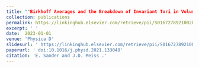 ```yaml
---
title: ""Birkhoff Averages and the Breakdown of Invariant Tori in Volume-Preserving Maps""
collection: publications
permalink: https://linkinghub.elsevier.com/retrieve/pii/S0167278921002050
excerpt: ' '
date:  2023-01-01
venue: 'Physica D'
slidesurl: ' https://linkinghub.elsevier.com/retrieve/pii/S0167278921002050'
paperurl: ' doi:10.1016/j.physd.2021.133048'
citation: 'E. Sander and J.D. Meiss .'
---
```


